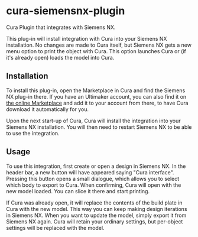 # cura-siemensnx-plugin
Cura Plugin that integrates with Siemens NX.

This plug-in will install integration with Cura into your Siemens NX installation. No changes are made to Cura itself, but Siemens NX gets a new menu option to print the object with Cura. This option launches Cura or (if it's already open) loads the model into Cura.

Installation
----
To install this plug-in, open the Marketplace in Cura and find the Siemens NX plug-in there. If you have an Ultimaker account, you can also find it on [the online Marketplace](https://marketplace.ultimaker.com/app/cura/plugins/UltimakerPackages/SiemensNXIntegration) and add it to your account from there, to have Cura download it automatically for you.

Upon the next start-up of Cura, Cura will install the integration into your Siemens NX installation. You will then need to restart Siemens NX to be able to use the integration.

Usage
----
To use this integration, first create or open a design in Siemens NX. In the header bar, a new button will have appeared saying "Cura interface". Pressing this button opens a small dialogue, which allows you to select which body to export to Cura. When confirming, Cura will open with the new model loaded. You can slice it there and start printing.

If Cura was already open, it will replace the contents of the build plate in Cura with the new model. This way you can keep making design iterations in Siemens NX. When you want to update the model, simply export it from Siemens NX again. Cura will retain your ordinary settings, but per-object settings will be replaced with the model.
